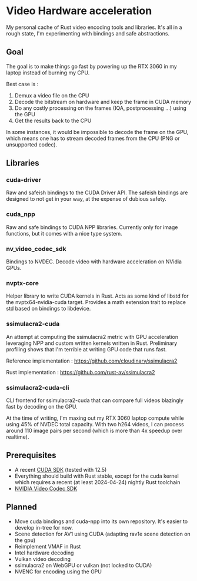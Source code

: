 # Video Hardware acceleration

My personal cache of Rust video encoding tools and libraries. It's all in a rough state, I'm experimenting with bindings
and safe abstractions.

## Goal

The goal is to make things go fast by powering up the RTX 3060 in my laptop instead of burning my CPU.

Best case is :

1. Demux a video file on the CPU
2. Decode the bitstream on hardware and keep the frame in CUDA memory
3. Do any costly processing on the frames (IQA, postprocessing ...) using the GPU
4. Get the results back to the CPU

In some instances, it would be impossible to decode the frame on the GPU, which means one has to stream decoded frames
from the CPU (PNG or unsupported codec).

## Libraries

### cuda-driver

Raw and safeish bindings to the CUDA Driver API. The safeish bindings are designed to not get in your way, at the
expense of dubious safety.

### cuda_npp

Raw and safe bindings to CUDA NPP libraries. Currently only for image functions, but it comes with a nice type system.

### nv_video_codec_sdk

Bindings to NVDEC. Decode video with hardware acceleration on NVidia GPUs.

### nvptx-core

Helper library to write CUDA kernels in Rust. Acts as some kind of libstd for the nvptx64-nvidia-cuda target. Provides a
math extension trait to replace std based on bindings to libdevice.

### ssimulacra2-cuda

An attempt at computing the ssimulacra2 metric with GPU acceleration leveraging NPP and custom written kernels written
in Rust.
Preliminary profiling shows that I'm terrible at writing GPU code that runs fast.

Reference implementation : https://github.com/cloudinary/ssimulacra2

Rust implementation : https://github.com/rust-av/ssimulacra2

### ssimulacra2-cuda-cli

CLI frontend for ssimulacra2-cuda that can compare full videos blazingly fast by decoding on the GPU.

At the time of writing, I'm maxing out my RTX 3060 laptop compute while using 45% of NVDEC total capacity.
With two h264 videos, I can process around 110 image pairs per second (which is more than 4x speedup over realtime).

## Prerequisites

- A recent [CUDA SDK](https://developer.nvidia.com/cuda-toolkit) (tested with 12.5)
- Everything should build with Rust stable, except for the cuda kernel which requires a recent (at least 2024-04-24)
  nightly Rust toolchain
- [NVIDIA Video Codec SDK](https://developer.nvidia.com/nvidia-video-codec-sdk/download)

## Planned

- Move cuda bindings and cuda-npp into its own repository. It's easier to develop in-tree for now.
- Scene detection for AV1 using CUDA (adapting rav1e scene detection on the gpu)
- Reimplement VMAF in Rust
- Intel hardware decoding
- Vulkan video decoding
- ssimulacra2 on WebGPU or vulkan (not locked to CUDA)
- NVENC for encoding using the GPU
